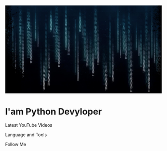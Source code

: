[![Header](https://github.com/Kubamanasov/Kubamanasov/blob/main/assets/%D1%84%D0%BE%D0%BD.jpg)](https://www.youtube.com/channel/UC0fDjokM_gOlW1jYQh0BWeQ)

# I'am Python Devуloper

Latest YouTube Videos

Language and Tools

Follow Me